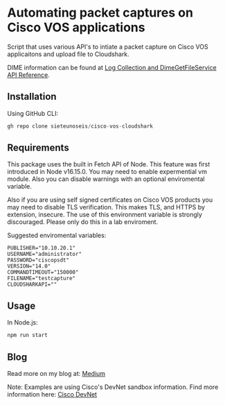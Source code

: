 # Automating packet captures on Cisco VOS applications

Script that uses various API's to intiate a packet capture on Cisco VOS applicaitons and upload file to Cloudshark.

DIME information can be found at
[Log Collection and DimeGetFileService API Reference](https://developer.cisco.com/docs/sxml/#!log-collection-and-dimegetfileservice-api-reference/dimegetfileservice-api).

## Installation

Using GitHub CLI:

```javascript
gh repo clone sieteunoseis/cisco-vos-cloudshark
```

## Requirements

This package uses the built in Fetch API of Node. This feature was first introduced in Node v16.15.0. You may need to enable expermential vm module. Also you can disable warnings with an optional enviromental variable.

Also if you are using self signed certificates on Cisco VOS products you may need to disable TLS verification. This makes TLS, and HTTPS by extension, insecure. The use of this environment variable is strongly discouraged. Please only do this in a lab enviroment.

Suggested enviromental variables:

```env
PUBLISHER="10.10.20.1"
USERNAME="administrator"
PASSWORD="ciscopsdt"
VERSION="14.0"
COMMANDTIMEOUT="150000"
FILENAME="testcapture"
CLOUDSHARKAPI=""
```

## Usage

In Node.js:

```javascript
npm run start
```

## Blog

Read more on my blog at: [Medium](https://medium.com/automate-builders/automating-pcap-captures-on-cisco-vos-applications-90d4b54588de)

Note: Examples are using Cisco's DevNet sandbox information. Find more information here: [Cisco DevNet](https://devnetsandbox.cisco.com/)